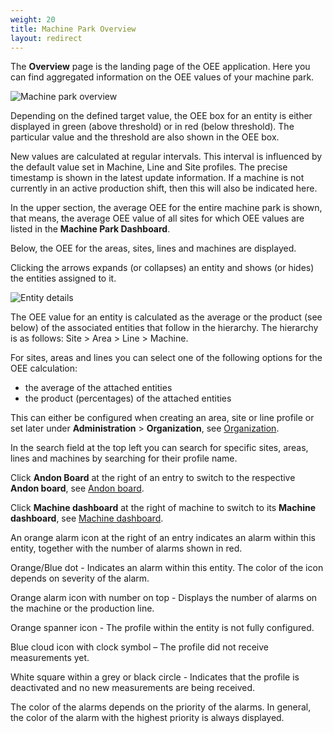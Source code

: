 ```yaml
---
weight: 20
title: Machine Park Overview
layout: redirect
---
```


The **Overview** page is the landing page of the OEE application. Here you can find aggregated information on the OEE values of your machine park.

![Machine park overview](/images/oee/dashboards/dashboard-machine-park-overview.png)

Depending on the defined target value, the OEE box for an entity is either displayed in green (above threshold) or in red (below threshold). The particular value and the threshold are also shown in the OEE box.

New values are calculated at regular intervals. This interval is influenced by the default value set in Machine, Line and Site profiles. The precise timestamp is shown in the latest update information. If a machine is not currently in an active production shift, then this will also be indicated here. 

In the upper section, the average OEE for the entire machine park is shown, that means, the average OEE value of all sites for which OEE values are listed in the **Machine Park Dashboard**.

Below, the OEE for the areas, sites, lines and machines are displayed.

Clicking the arrows expands (or collapses) an entity and shows (or hides) the entities assigned to it.

![Entity details](/images/oee/dashboards/dashboard-entity-details.png)

The OEE value for an entity is calculated as the average or the product (see below) of the associated entities that follow in the hierarchy. The hierarchy is as follows: Site > Area > Line > Machine.

For sites, areas and lines you can select one of the following options for the OEE calculation:

* the average of the attached entities
* the product (percentages) of the attached entities

This can either be configured when creating an area, site or line profile or set later under **Administration** > **Organization**, see [Organization](/oee/oee-administration/#organization).

In the search field at the top left you can search for specific sites, areas, lines and machines by searching for their profile name.

Click **Andon Board** at the right of an entry to switch to the respective **Andon board**, see [Andon board](#andon-board).

Click **Machine dashboard** at the right of machine to switch to its **Machine dashboard**, see [Machine dashboard](#machine-dashboard).

An orange alarm icon at the right of an entry indicates an alarm within this entity, together with the number of alarms shown in red.

Orange/Blue dot - Indicates an alarm within this entity. The color of the icon depends on severity of the alarm.

Orange alarm icon with number on top - Displays the number of alarms on the machine or the production line.

Orange spanner icon - The profile within the entity is not fully configured.

Blue cloud icon with clock symbol – The profile did not receive measurements yet.

White square within a grey or black circle - Indicates that the profile is deactivated and no new measurements are being received.

The color of the alarms depends on the priority of the alarms. In general, the color of the alarm with the highest priority is always displayed.
